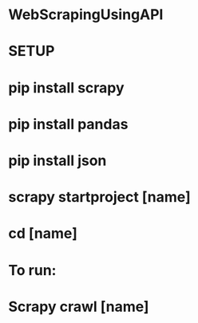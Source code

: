 # WebScrapingUsingAPI
# SETUP
# pip install scrapy
# pip install pandas
# pip install json
# scrapy startproject [name]
# cd [name]
# To run:
# Scrapy crawl [name]
